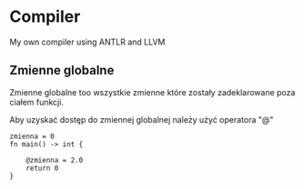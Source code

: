 # Compiler
My own compiler using ANTLR and LLVM

## Zmienne globalne

Zmienne globalne too wszystkie zmienne które zostały zadeklarowane poza ciałem funkcji.

Aby uzyskać dostęp do zmiennej globalnej należy użyć operatora "@"

```
zmienna = 0
fn main() -> int {
  
    @zmienna = 2.0
    return 0
}


```